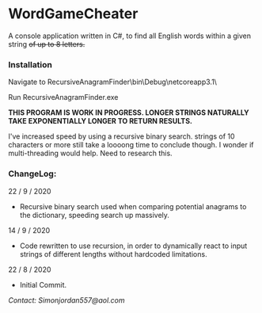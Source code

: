 # WordGameCheater

A console application written in C#, to find all English words within a given string ~~of up to 8 letters.~~

### Installation

Navigate to RecursiveAnagramFinder\bin\Debug\netcoreapp3.1\

Run RecursiveAnagramFinder.exe

**THIS PROGRAM IS WORK IN PROGRESS. LONGER STRINGS NATURALLY TAKE EXPONENTIALLY LONGER TO RETURN RESULTS.**

I've increased speed by using a recursive binary search. strings of 10 characters or more still take a loooong time to conclude though. 
I wonder if multi-threading would help. Need to research this.

### ChangeLog:

22 / 9 / 2020

- Recursive binary search used when comparing potential anagrams to the dictionary, speeding search up massively.

14 / 9 / 2020

- Code rewritten to use recursion, in order to dynamically react to input strings of different lengths without hardcoded limitations.

22 / 8 / 2020

- Initial Commit.

_Contact: Simonjordan557@aol.com_ 
